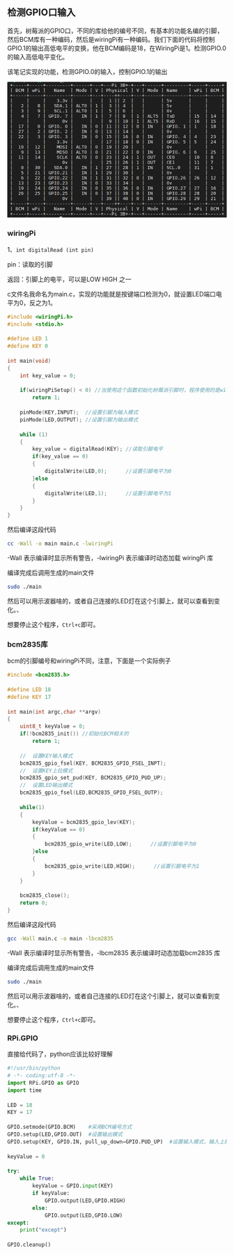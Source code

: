 ## 检测GPIO口输入

首先，树莓派的GPIO口，不同的库给他的编号不同，有基本的功能名编的引脚，然后BCM库有一种编码，然后是wiringPi有一种编码。我们下面的代码将控制GPIO.1的输出高低电平的变换，他在BCM编码是18，在WiringPi是1。检测GPIO.0的输入高低电平变化。

该笔记实现的功能，检测GPIO.0的输入，控制GPIO.1的输出

![image-20240817201702470](image/02_GPIO输出控制/image-20240817201702470.png)

### wiringPi

1、`int digitalRead (int pin)`

pin：读取的引脚

返回：引脚上的电平，可以是LOW HIGH 之一



c文件名我命名为main.c，实现的功能就是按键端口检测为0，就设置LED端口电平为0，反之为1。

```c
#include <wiringPi.h>
#include <stdio.h>

#define LED 1
#define KEY 0

int main(void)
{
    int key_value = 0;

    if(wiringPiSetup() < 0) //当使用这个函数初始化树莓派引脚时，程序使用的是wiringPi 引脚编号表。
        return 1;
    
    pinMode(KEY,INPUT);  //设置引脚为输入模式
    pinMode(LED,OUTPUT); //设置引脚为输出模式
    
    while (1)
    {
        key_value = digitalRead(KEY); //读取引脚电平
        if(key_value == 0)
        {
            digitalWrite(LED,0);      //设置引脚电平为0
        }else
        { 
            digitalWrite(LED,1);      //设置引脚电平为1
        }  
    }
}
```

然后编译这段代码

```bash
cc -Wall -o main main.c -lwiringPi
```

 -Wall 表示编译时显示所有警告，-lwiringPi 表示编译时动态加载 wiringPi 库

编译完成后调用生成的main文件

```bash
sudo ./main
```

然后可以用示波器啥的，或者自己连接的LED灯在这个引脚上，就可以查看到变化。、

想要停止这个程序，`Ctrl+c`即可。

### bcm2835库

bcm的引脚编号和wiringPi不同，注意，下面是一个实际例子

```c
#include <bcm2835.h>

#define LED 18
#define KEY 17

int main(int argc,char **argv)
{
    uint8_t keyValue = 0;
    if(!bcm2835_init()) //初始化BCM相关的
        return 1;

    //  设置KEY输入模式
    bcm2835_gpio_fsel(KEY, BCM2835_GPIO_FSEL_INPT);
    //  设置KEY上拉模式
    bcm2835_gpio_set_pud(KEY, BCM2835_GPIO_PUD_UP);
    //  设置LED输出模式
    bcm2835_gpio_fsel(LED,BCM2835_GPIO_FSEL_OUTP); 
    
    while(1)
    {
        keyValue = bcm2835_gpio_lev(KEY);
        if(keyValue == 0)
        {
            bcm2835_gpio_write(LED,LOW);      //设置引脚电平为0
        }else
        { 
            bcm2835_gpio_write(LED,HIGH);      //设置引脚电平为1
        }  
    }
    
    bcm2835_close();
    return 0;
}
```

然后编译这段代码

```bash
gcc -Wall main.c -o main -lbcm2835
```

 -Wall 表示编译时显示所有警告，-lbcm2835 表示编译时动态加载bcm2835 库

编译完成后调用生成的main文件

```bash
sudo ./main
```

然后可以用示波器啥的，或者自己连接的LED灯在这个引脚上，就可以查看到变化。、

想要停止这个程序，`Ctrl+c`即可。

### RPi.GPIO

直接给代码了，python应该比较好理解

```python
#!/usr/bin/python
# -*- coding:utf-8 -*-
import RPi.GPIO as GPIO
import time

LED = 18
KEY = 17

GPIO.setmode(GPIO.BCM)    #采用BCM编号方式
GPIO.setup(LED,GPIO.OUT)  #设置输出模式
GPIO.setup(KEY, GPIO.IN, pull_up_down=GPIO.PUD_UP)  #设置输入模式，输入上拉，下拉是GPIO.PUD_DOWN

keyValue = 0

try:
    while True:
        keyValue = GPIO.input(KEY)
        if keyValue:
            GPIO.output(LED,GPIO.HIGH)
        else:
            GPIO.output(LED,GPIO.LOW)
except:
    print("except")

GPIO.cleanup()
```

